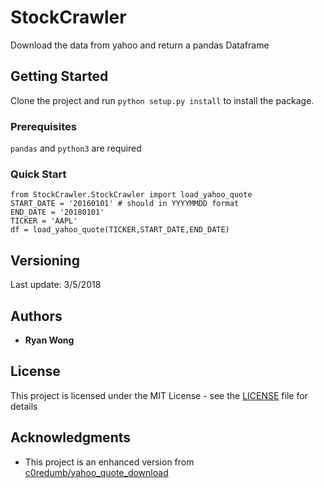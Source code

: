 # StockCrawler

Download the data from yahoo and return a pandas Dataframe

## Getting Started

Clone the project and run `python setup.py install` to install the package.

### Prerequisites

`pandas` and `python3` are required

### Quick Start

```
from StockCrawler.StockCrawler import load_yahoo_quote
START_DATE = '20160101' # should in YYYYMMDD format
END_DATE = '20180101'
TICKER = 'AAPL'
df = load_yahoo_quote(TICKER,START_DATE,END_DATE)
```

## Versioning

Last update: 3/5/2018

## Authors

* **Ryan Wong**

## License

This project is licensed under the MIT License - see the [LICENSE](https://github.com/ryanwcyin/StockCrawler/blob/master/LICENSE) file for details

## Acknowledgments

* This project is an enhanced version from [c0redumb/yahoo_quote_download](https://github.com/c0redumb/yahoo_quote_download)
